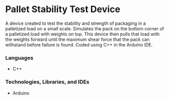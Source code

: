 # Pallet Stability Test Device

A device created to test the stability and strength of packaging in a palletized load on a small scale. Simulates the pack on the bottom corner of a palletized load with weights on top. This device then pulls that load with the weights forward until the maximum shear force that the pack can withstand before failure is found. Coded using C++ in the Arduino IDE.

### Languages
<ul>
  <li>C++</li>
</ul>

### Technologies, Libraries, and IDEs
<ul>
  <li>Arduino</li>
</ul>
